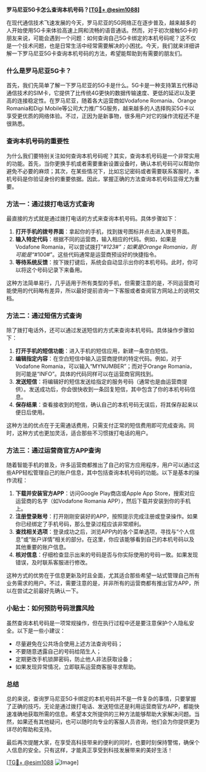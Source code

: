 **罗马尼亚5G卡怎么查询本机号码？[[TG💪+ @esim1088](https://t.me/s/esim1088)]**

在现代通信技术飞速发展的今天，罗马尼亚的5G网络正在逐步普及，越来越多的人开始使用5G卡来体验高速上网和流畅的语音通话。然而，对于初次接触5G卡的朋友来说，可能会遇到一个问题：如何查询自己5G卡绑定的本机号码呢？这不仅是一个技术问题，也是日常生活中经常需要解决的小困扰。今天，我们就来详细讲解一下罗马尼亚5G卡查询本机号码的方法，希望能帮助到有需要的朋友们。

### 什么是罗马尼亚5G卡？

首先，我们先简单了解一下罗马尼亚的5G卡是什么。5G卡是一种支持第五代移动通信技术的SIM卡，它提供了比传统4G更快的数据传输速度、更低的延迟以及更高的连接稳定性。在罗马尼亚，随着各大运营商如Vodafone Romania、Orange Romania和Digi Mobile等公司大力推广5G服务，越来越多的人选择购买5G卡以享受更优质的网络体验。不过，正因为是新事物，很多用户对它的操作流程还不是很熟悉。

### 查询本机号码的重要性

为什么我们要特别关注如何查询本机号码呢？其实，查询本机号码是一个非常实用的功能。首先，当你更换手机或者需要重新设置设备时，确认本机号码可以帮助你避免不必要的麻烦；其次，在某些情况下，比如忘记密码或者需要联系客服时，本机号码是你验证身份的重要依据。因此，掌握正确的方法查询本机号码显得尤为重要。

### 方法一：通过拨打电话方式查询

最直接的方式就是通过拨打电话的方式来查询本机号码。具体步骤如下：

1. **打开手机的拨号界面**：拿起你的手机，找到拨号图标并点击进入拨号界面。
2. **输入特定代码**：根据不同的运营商，输入相应的代码。例如，如果是Vodafone Romania，可以尝试拨打“*#123#”；如果是Orange Romania，则可能是“*#100#”。这些代码通常是运营商预设好的快捷指令。
3. **等待系统反馈**：按下拨打键后，系统会自动显示出你的本机号码。此时，你可以将这个号码记录下来备用。

这种方法简单易行，几乎适用于所有类型的手机，但需要注意的是，不同运营商可能使用的代码略有差异，所以最好提前咨询一下客服或者查阅官方网站上的说明文档。

### 方法二：通过短信方式查询

除了拨打电话外，还可以通过发送短信的方式来查询本机号码。具体操作步骤如下：

1. **打开手机的短信功能**：进入手机的短信应用，新建一条空白短信。
2. **编辑指定内容**：在空白短信中输入运营商提供的特定代码。例如，对于Vodafone Romania，可以输入“MYNUMBER”；而对于Orange Romania，则可能是“INFO”。具体的代码同样可以在运营商官网找到。
3. **发送短信**：将编辑好的短信发送给指定的服务号码（通常也是由运营商提供）。发送成功后，你会很快收到一条回复短信，其中包含了你的本机号码信息。
4. **保存结果**：查看接收到的短信，确认自己的本机号码无误后，将其保存起来以便日后使用。

这种方法的优点在于无需通话费用，只需支付正常的短信费用即可完成查询。同时，这种方式也更加灵活，适合那些不习惯拨打电话的用户。

### 方法三：通过运营商官方APP查询

随着智能手机的普及，许多运营商都推出了自己的官方应用程序，用户可以通过这些APP轻松管理自己的账户信息，其中包括查询本机号码的功能。以下是基本的操作流程：

1. **下载并安装官方APP**：访问Google Play商店或Apple App Store，搜索对应运营商的名字（如Vodafone Romania APP），然后下载并安装到你的手机上。
2. **注册登录账号**：打开刚刚安装好的APP，按照提示完成注册或登录操作。如果你已经绑定了手机号码，那么登录过程应该非常顺利。
3. **查找相关选项**：登录成功之后，浏览APP内的各个菜单选项，寻找与“个人信息”或“账户详情”相关的部分。在这里，你应该能够看到自己的本机号码以及其他重要的账户信息。
4. **核对信息**：仔细检查显示出来的号码是否与你实际使用的号码一致。如果发现错误，及时联系客服进行修改。

这种方式的优势在于信息更新及时且全面，尤其适合那些希望一站式管理自己所有业务需求的用户。不过，需要注意的是，并非所有的运营商都有推出官方APP，所以在尝试之前最好先确认一下。

### 小贴士：如何预防号码泄露风险

虽然查询本机号码是一项常规操作，但在执行过程中还是要注意保护个人隐私安全。以下是一些小建议：

- 尽量避免在公共场合使用上述方法查询号码；
- 不要随意透露自己的号码给陌生人；
- 定期更改手机锁屏密码，防止他人非法获取设备；
- 如果发现异常情况，立即联系运营商客服寻求帮助。

### 总结

总的来说，查询罗马尼亚5G卡绑定的本机号码并不是一件复杂的事情，只要掌握了正确的技巧，无论是通过拨打电话、发送短信还是利用运营商官方APP，都能快速准确地获取所需的信息。希望本文所提供的三种方法能够帮助大家解决问题。当然，如果还有其他疑问，也可以随时向专业的客服人员咨询，他们会为你提供更为详尽的帮助和支持。

最后再次提醒大家，在享受高科技带来的便利的同时，也要时刻保持警惕，确保个人信息的安全。只有这样，才能真正享受到科技发展带来的美好生活！

[[TG💪+ @esim1088](https://t.me/s/esim1088) ![Image](https://i.postimg.cc/4NQfJmqS/Snipaste-2025-05-13-00-14-12.png)]